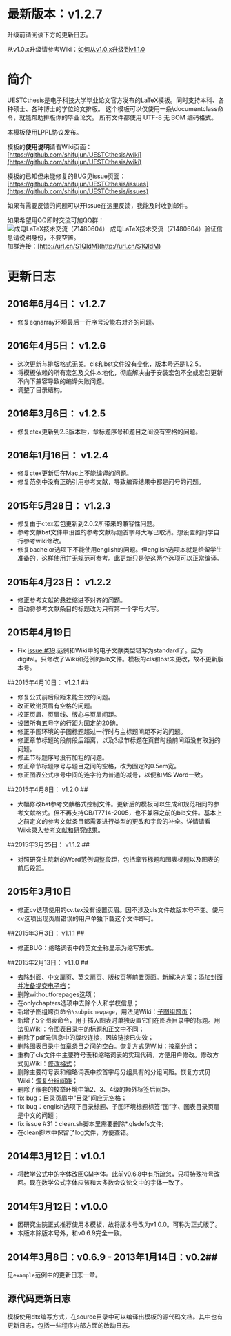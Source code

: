 # 最新版本：v1.2.7 #
升级前请阅读下方的更新日志。

从v1.0.x升级请参考Wiki：[如何从v1.0.x升级到v1.1.0](https://github.com/shifujun/UESTCthesis/wiki/%E5%A6%82%E4%BD%95%E4%BB%8Ev1.0.x%E5%8D%87%E7%BA%A7%E5%88%B0v1.1.0)
# 简介 #
UESTCthesis是电子科技大学毕业论文官方发布的LaTeX模板。同时支持本科、各种硕士、各种博士的学位论文排版。
这个模板可以仅使用一条\documentclass命令，就能帮助排版你的毕业论文。
所有文件都使用 UTF-8 无 BOM 编码格式。

本模板使用LPPL协议发布。

模板的**使用说明**请看Wiki页面：  
[https://github.com/shifujun/UESTCthesis/wiki](https://github.com/shifujun/UESTCthesis/wiki)

模板的已知但未能修复的BUG见issue页面：  
[https://github.com/shifujun/UESTCthesis/issues](https://github.com/shifujun/UESTCthesis/issues)

如果有需要反馈的问题可以开issue在这里反馈，我能及时收到邮件。

如果希望用QQ即时交流可加QQ群：   
![成电LaTeX技术交流（71480604）](https://github.com/shifujun/UESTCthesis/wiki/images/QQGroupLogo.jpg) 成电LaTeX技术交流（71480604）验证信息请说明身份，不要空置。  
加群连接：[http://url.cn/S1QIdM](http://url.cn/S1QIdM)

# 更新日志 #
## 2016年6月4日： v1.2.7 ##
- 修复eqnarray环境最后一行序号没能右对齐的问题。

## 2016年4月5日： v1.2.6 ##
- 这次更新与排版格式无关。cls和bst文件没有变化，版本号还是1.2.5。
- 将模板依赖的所有宏包及文件本地化，彻底解决由于安装宏包不全或宏包更新不向下兼容导致的编译失败问题。
- 调整了目录结构。

## 2016年3月6日： v1.2.5 ##
- 修复ctex更新到2.3版本后，章标题序号和题目之间没有空格的问题。

## 2016年1月16日： v1.2.4 ##
- 修复ctex更新后在Mac上不能编译的问题。
- 修复范例中没有正确引用参考文献，导致编译结果中都是问号的问题。

## 2015年5月28日： v1.2.3 ##
- 修复由于ctex宏包更新到2.0.2所带来的兼容性问题。
- 参考文献bst文件中设置的参考文献标题首字母大写已取消。想设置的同学自行参考wiki修改。
- 修复bachelor选项下不能使用english的问题。但english选项本就是给留学生准备的，这样使用并无规范可参考。此更新只是使这两个选项可以正常编译。

## 2015年4月23日： v1.2.2 ##
- 修正参考文献的悬挂缩进不对齐的问题。
- 自动将参考文献条目的标题改为只有第一个字母大写。

## 2015年4月19日 ##
- Fix [issue #39](https://github.com/shifujun/UESTCthesis/issues/39).范例和Wiki中的电子文献类型错写为standard了。应为digital。只修改了Wiki和范例的bib文件。模板的cls和bst未更改，故不更新版本号。

##2015年4月10日： v1.2.1  ##
- 修复公式前后段距未能生效的问题。
- 改正致谢页眉有空格的问题。
- 校正页眉、页眉线、版心与页眉间距。
- 设置所有五号字的行距为固定的20磅。
- 修正子图环境的子图标题超过一行时与主标题间距不对的问题。
- 修正章节标题的段前段后距离，以及3级节标题在页首时段前间距没有取消的问题。
- 修正节标题序号没有加粗的问题。
- 修正章节标题序号与题目之间的空格，改为固定的0.5em宽。
- 修正图表公式序号中间的连字符为普通的减号，以便和MS Word一致。

##2015年4月8日： v1.2.0  ##
- 大幅修改bst参考文献格式控制文件。更新后的模板可以生成和规范相同的参考文献格式。但不再支持GB/T7714-2005，也不兼容之前的bib文件。基本上之前定义的参考文献条目都需要进行类型的更改和字段的补全。详情请看Wiki:[录入参考文献和研究成果](https://github.com/shifujun/UESTCthesis/wiki/%E5%BD%95%E5%85%A5%E5%8F%82%E8%80%83%E6%96%87%E7%8C%AE%E5%92%8C%E7%A0%94%E7%A9%B6%E6%88%90%E6%9E%9C)。

##2015年3月25日： v1.1.2  ##
- 对照研究生院新的Word范例调整段距，包括章节标题和图表标题以及图表的前后段距。

## 2015年3月10日 ##
- 修正cv选项使用的cv.tex没有设置页眉。因不涉及cls文件故版本号不变。使用cv选项出现页眉错误的用户单独下载这个文件即可。

##2015年3月3日： v1.1.1  ##
- 修正BUG：缩略词表中的英文全称显示为缩写形式。

##2015年2月13日： v1.1.0 ##

- 去除封面、中文扉页、英文扉页、版权页等前置页面。新解决方案：[添加封面并准备提交电子档](https://github.com/shifujun/UESTCthesis/wiki/%E6%B7%BB%E5%8A%A0%E5%B0%81%E9%9D%A2%E5%B9%B6%E5%87%86%E5%A4%87%E6%8F%90%E4%BA%A4%E7%94%B5%E5%AD%90%E6%A1%A3 "添加封面并准备提交电子档")；
- 删除withoutforepages选项；
- 在onlychapters选项中去除个人和学校信息；
- 新增子图组跨页命令`\subpicnewpage`，用法见Wiki：[子图组跨页](https://github.com/shifujun/UESTCthesis/wiki/%E6%8F%92%E5%85%A5%E5%9B%BE%E7%89%87#%E5%AD%90%E5%9B%BE%E7%BB%84%E8%B7%A8%E9%A1%B5 "子图组跨页")；
- 新增了5个图表命令，用于插入图表时单独设置它们在图表目录中的标题。用法见Wiki：[令图表目录中的标题和正文中不同](https://github.com/shifujun/UESTCthesis/wiki/%E5%9B%BE%E8%A1%A8%E7%9B%AE%E5%BD%95#%E4%BB%A4%E5%9B%BE%E8%A1%A8%E7%9B%AE%E5%BD%95%E4%B8%AD%E7%9A%84%E6%A0%87%E9%A2%98%E5%92%8C%E6%AD%A3%E6%96%87%E4%B8%AD%E4%B8%8D%E5%90%8C "令图表目录中的标题和正文中不同")；
- 删除了pdf元信息中的版权连接，因该链接已失效；
- 删除图表目录中每章条目之间的空白。恢复方式见Wiki：[按章分组](https://github.com/shifujun/UESTCthesis/wiki/%E5%9B%BE%E8%A1%A8%E7%9B%AE%E5%BD%95#%E6%8C%89%E7%AB%A0%E5%88%86%E7%BB%84 "按章分组")；
- 重构了cls文件中主要符号表和缩略词表的实现代码，方便用户修改。修改方式见Wiki：[修改格式](https://github.com/shifujun/UESTCthesis/wiki/%E4%BD%BF%E7%94%A8%E4%B8%BB%E8%A6%81%E7%AC%A6%E5%8F%B7%E8%A1%A8%E5%92%8C%E7%BC%A9%E7%95%A5%E8%AF%8D%E8%A1%A8#%E4%BF%AE%E6%94%B9%E6%A0%BC%E5%BC%8F "修改格式")；
- 删除主要符号表和缩略词表中按首字母分组具有的分组间距。恢复方式见Wiki：[恢复分组间距](https://github.com/shifujun/UESTCthesis/wiki/%E4%BD%BF%E7%94%A8%E4%B8%BB%E8%A6%81%E7%AC%A6%E5%8F%B7%E8%A1%A8%E5%92%8C%E7%BC%A9%E7%95%A5%E8%AF%8D%E8%A1%A8#%E6%81%A2%E5%A4%8D%E5%88%86%E7%BB%84%E9%97%B4%E8%B7%9D "恢复分组间距")；
- 删除了嵌套的枚举环境中第2、3、4级的额外标签后间距。
- fix bug：目录页眉中“目录”间应无空格；
- fix bug：english选项下目录标题、子图环境标题标签“图”字、图表目录页眉是中文的问题；
- fix issue #31：clean.sh脚本里需要删除*.glsdefs文件;
- 在clean脚本中保留了log文件，方便查错。

## 2014年3月12日：v1.0.1 ##

- 将数学公式中的字体改回CM字体。此前v0.6.8中有所疏忽，只将特殊符号改回。现在数学公式字体应该和大多数会议论文中的字体一致了。

## 2014年3月12日：v1.0.0 ##

- 因研究生院正式推荐使用本模板，故将版本号改为v1.0.0。可称为正式版了。
- 本版本除版本号外，和v0.6.9完全一致。

## 2014年3月8日：v0.6.9 - 2013年1月14日：v0.2##
见`example`范例中的更新日志一章。

## 源代码更新日志 ##
模板使用dtx编写方式，在source目录中可以编译出模板的源代码文档。其中也有更新日志，包括一些程序内部方面的改动日志。
